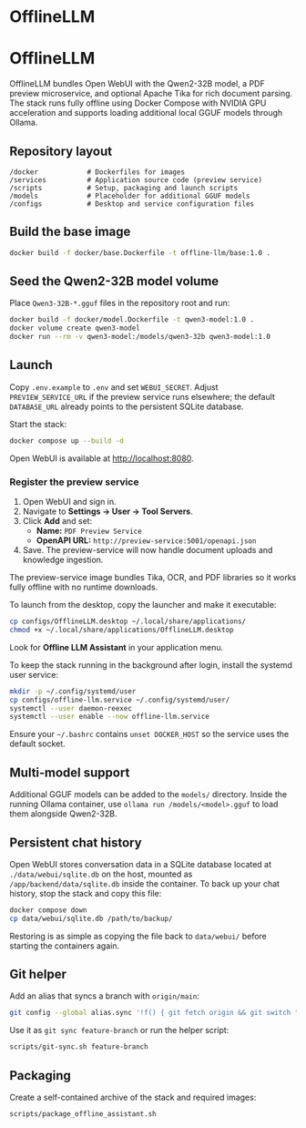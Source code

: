 # OfflineLLM
# OfflineLLM

OfflineLLM bundles Open WebUI with the Qwen2-32B model, a PDF preview microservice, and optional Apache Tika for rich document parsing.  The stack runs fully offline using Docker Compose with NVIDIA GPU acceleration and supports loading additional local GGUF models through Ollama.

## Repository layout

```
/docker            # Dockerfiles for images
/services          # Application source code (preview service)
/scripts           # Setup, packaging and launch scripts
/models            # Placeholder for additional GGUF models
/configs           # Desktop and service configuration files
```

## Build the base image

```bash
docker build -f docker/base.Dockerfile -t offline-llm/base:1.0 .
```

## Seed the Qwen2-32B model volume

Place `Qwen3-32B-*.gguf` files in the repository root and run:

```bash
docker build -f docker/model.Dockerfile -t qwen3-model:1.0 .
docker volume create qwen3-model
docker run --rm -v qwen3-model:/models/qwen3-32b qwen3-model:1.0
```

## Launch

Copy `.env.example` to `.env` and set `WEBUI_SECRET`. Adjust `PREVIEW_SERVICE_URL` if the preview service runs elsewhere; the default `DATABASE_URL` already points to the persistent SQLite database.

Start the stack:

```bash
docker compose up --build -d
```

Open WebUI is available at [http://localhost:8080](http://localhost:8080).

### Register the preview service

1. Open WebUI and sign in.
2. Navigate to **Settings → User → Tool Servers**.
3. Click **Add** and set:
   - **Name:** `PDF Preview Service`
   - **OpenAPI URL:** `http://preview-service:5001/openapi.json`
4. Save. The preview-service will now handle document uploads and knowledge ingestion.

The preview-service image bundles Tika, OCR, and PDF libraries so it works fully offline with no runtime downloads.

To launch from the desktop, copy the launcher and make it executable:

```bash
cp configs/OfflineLLM.desktop ~/.local/share/applications/
chmod +x ~/.local/share/applications/OfflineLLM.desktop
```

Look for **Offline LLM Assistant** in your application menu.

To keep the stack running in the background after login, install the systemd user service:

```bash
mkdir -p ~/.config/systemd/user
cp configs/offline-llm.service ~/.config/systemd/user/
systemctl --user daemon-reexec
systemctl --user enable --now offline-llm.service
```

Ensure your `~/.bashrc` contains `unset DOCKER_HOST` so the service uses the default socket.

## Multi‑model support

Additional GGUF models can be added to the `models/` directory.  Inside the running Ollama container, use `ollama run /models/<model>.gguf` to load them alongside Qwen2-32B.

## Persistent chat history

Open WebUI stores conversation data in a SQLite database located at `./data/webui/sqlite.db` on the host, mounted as `/app/backend/data/sqlite.db` inside the container.  To back up your chat history, stop the stack and copy this file:

```bash
docker compose down
cp data/webui/sqlite.db /path/to/backup/
```

Restoring is as simple as copying the file back to `data/webui/` before starting the containers again.

## Git helper

Add an alias that syncs a branch with `origin/main`:

```bash
git config --global alias.sync '!f() { git fetch origin && git switch "$1" && git rebase origin/main && git push origin "$1"; }; f'
```

Use it as `git sync feature-branch` or run the helper script:

```bash
scripts/git-sync.sh feature-branch
```

## Packaging

Create a self-contained archive of the stack and required images:

```bash
scripts/package_offline_assistant.sh
